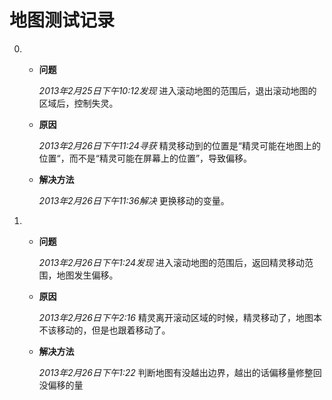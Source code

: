 # 地图测试记录 #
    
0.  - **问题**
    
        *2013年2月25日下午10:12发现* 进入滚动地图的范围后，退出滚动地图的区域后，控制失灵。
    
    - **原因**
    
        *2013年2月26日下午11:24寻获* 精灵移动到的位置是“精灵可能在地图上的位置“，而不是“精灵可能在屏幕上的位置”，导致偏移。
    
    - **解决方法** 
    
        *2013年2月26日下午11:36解决* 更换移动的变量。
    
1.  - **问题** 

        *2013年2月26日下午1:24发现* 进入滚动地图的范围后，返回精灵移动范围，地图发生偏移。
    
    - **原因** 
    
        *2013年2月26日下午2:16* 精灵离开滚动区域的时候，精灵移动了，地图本不该移动的，但是也跟着移动了。
    
    - **解决方法** 
    
        *2013年2月26日下午1:22* 判断地图有没越出边界，越出的话偏移量修整回没偏移的量